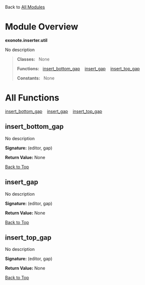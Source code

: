 Back to [All Modules](https://github.com/pyrustic/exonote/blob/master/docs/modules/README.md#readme)

# Module Overview

**exonote.inserter.util**
 
No description

> **Classes:** &nbsp; None
>
> **Functions:** &nbsp; [insert\_bottom\_gap](#insert_bottom_gap) &nbsp;&nbsp; [insert\_gap](#insert_gap) &nbsp;&nbsp; [insert\_top\_gap](#insert_top_gap)
>
> **Constants:** &nbsp; None

# All Functions
[insert\_bottom\_gap](#insert_bottom_gap) &nbsp;&nbsp; [insert\_gap](#insert_gap) &nbsp;&nbsp; [insert\_top\_gap](#insert_top_gap)

## insert\_bottom\_gap
No description



**Signature:** (editor, gap)





**Return Value:** None

[Back to Top](#module-overview)


## insert\_gap
No description



**Signature:** (editor, gap)





**Return Value:** None

[Back to Top](#module-overview)


## insert\_top\_gap
No description



**Signature:** (editor, gap)





**Return Value:** None

[Back to Top](#module-overview)


